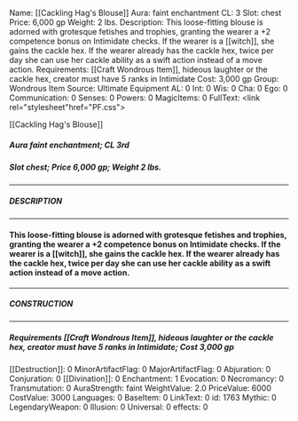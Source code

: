Name: [[Cackling Hag's Blouse]]
Aura: faint enchantment
CL: 3
Slot: chest
Price: 6,000 gp
Weight: 2 lbs.
Description: This loose-fitting blouse is adorned with grotesque fetishes and trophies, granting the wearer a +2 competence bonus on Intimidate checks. If the wearer is a [[witch]], she gains the cackle hex. If the wearer already has the cackle hex, twice per day she can use her cackle ability as a swift action instead of a move action.
Requirements: [[Craft Wondrous Item]], hideous laughter or the cackle hex, creator must have 5 ranks in Intimidate
Cost: 3,000 gp
Group: Wondrous Item
Source: Ultimate Equipment
AL: 0
Int: 0
Wis: 0
Cha: 0
Ego: 0
Communication: 0
Senses: 0
Powers: 0
MagicItems: 0
FullText: <link rel="stylesheet"href="PF.css"><div class="heading"><p class="alignleft">[[Cackling Hag's Blouse]]</p><div style="clear: both;"></div></div><div><h5><b>Aura </b>faint enchantment; <b>CL </b>3rd</h5><h5><b>Slot </b>chest; <b>Price </b>6,000 gp; <b>Weight </b>2 lbs.</h5></div><hr/><div><h5><b>DESCRIPTION</b></h5></div><hr/><div><h4><p>This loose-fitting blouse is adorned with grotesque fetishes and trophies, granting the wearer a +2 competence bonus on Intimidate checks. If the wearer is a [[witch]], she gains the cackle hex. If the wearer already has the cackle hex, twice per day she can use her cackle ability as a swift action instead of a move action.</p></h4></div><hr/><div><h5><b>CONSTRUCTION</b></h5></div><hr/><div><h5><b>Requirements </b>[[Craft Wondrous Item]], <i>hideous laughter or the cackle hex</i>, creator must have 5 ranks in Intimidate; <b>Cost </b>3,000 gp</h5></div>
[[Destruction]]: 0
MinorArtifactFlag: 0
MajorArtifactFlag: 0
Abjuration: 0
Conjuration: 0
[[Divination]]: 0
Enchantment: 1
Evocation: 0
Necromancy: 0
Transmutation: 0
AuraStrength: faint
WeightValue: 2.0
PriceValue: 6000
CostValue: 3000
Languages: 0
BaseItem: 0
LinkText: 0
id: 1763
Mythic: 0
LegendaryWeapon: 0
Illusion: 0
Universal: 0
effects: 0
